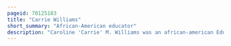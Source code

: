 ```yaml
---
pageid: 70125183
title: "Carrie Williams"
short_summary: "African-American educator"
description: "Caroline 'Carrie' M. Williams was an african-american Educator in the us. S. State of West Virginia. Williams fought and won a significant 1898 civil rights case, Williams v. Fairfax District Board of Education upheld west Virginia's Law requiring equal School Terms and established equal Pay for Teachers regardless of their Race."
---
```

